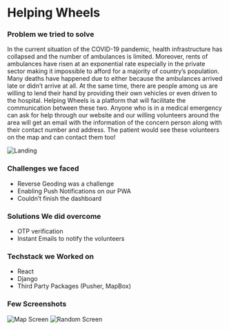 # Helping Wheels

### Problem we tried to solve
In the current situation of the COVID-19 pandemic, health infrastructure has collapsed and the number of ambulances is limited. Moreover, rents of ambulances have risen at an exponential rate especially in the private sector making it impossible to afford for a majority of country’s population.  Many deaths have happened due to either because the ambulances arrived late or didn’t arrive at all. At the same time, there are people among us are willing to lend their hand by providing their own vehicles or even driven to the hospital. Helping Wheels is a platform that will facilitate the communication between these two. Anyone who is in a medical emergency can ask for help through our website and our willing volunteers around the area will get an email with the information of the concern person along with their contact number and address. The patient would see these volunteers on the map and can contact them too!

![Landing](https://i.ibb.co/8dc6CTj/one.png)


### Challenges we faced
- Reverse Geoding was a challenge
- Enabling Push Notifications on our PWA
- Couldn’t finish the dashboard


### Solutions We did overcome
- OTP verification
- Instant Emails to notify the volunteers

### Techstack we Worked on
- React
- Django
- Third Party Packages (Pusher, MapBox)

### Few Screenshots
![Map Screen](https://i.ibb.co/fYRxvZt/two.png)
![Random Screen](https://i.ibb.co/Nx2sf6k/three.png)
